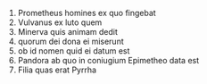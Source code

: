 1. Prometheus homines ex quo fingebat
2. Vulvanus ex luto quem
3. Minerva quis animam dedit
4. quorum dei dona ei miserunt
5. ob id nomen quid ei datum est
6. Pandora ab quo in coniugium Epimetheo data est
7. Filia quas erat Pyrrha
